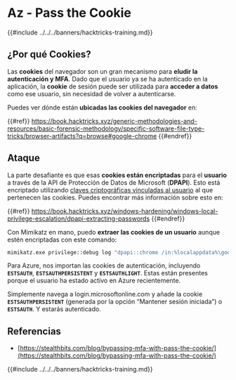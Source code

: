 # Az - Pass the Cookie

{{#include ../../../banners/hacktricks-training.md}}

## ¿Por qué Cookies?

Las **cookies** del navegador son un gran mecanismo para **eludir la autenticación y MFA**. Dado que el usuario ya se ha autenticado en la aplicación, la **cookie** de sesión puede ser utilizada para **acceder a datos** como ese usuario, sin necesidad de volver a autenticarse.

Puedes ver dónde están **ubicadas las cookies del navegador** en:

{{#ref}}
https://book.hacktricks.xyz/generic-methodologies-and-resources/basic-forensic-methodology/specific-software-file-type-tricks/browser-artifacts?q=browse#google-chrome
{{#endref}}

## Ataque

La parte desafiante es que esas **cookies están encriptadas** para el **usuario** a través de la API de Protección de Datos de Microsoft (**DPAPI**). Esto está encriptado utilizando [claves criptográficas vinculadas al usuario](https://book.hacktricks.xyz/windows-hardening/windows-local-privilege-escalation/dpapi-extracting-passwords) al que pertenecen las cookies. Puedes encontrar más información sobre esto en:

{{#ref}}
https://book.hacktricks.xyz/windows-hardening/windows-local-privilege-escalation/dpapi-extracting-passwords
{{#endref}}

Con Mimikatz en mano, puedo **extraer las cookies de un usuario** aunque estén encriptadas con este comando:
```bash
mimikatz.exe privilege::debug log "dpapi::chrome /in:%localappdata%\google\chrome\USERDA~1\default\cookies /unprotect" exit
```
Para Azure, nos importan las cookies de autenticación, incluyendo **`ESTSAUTH`**, **`ESTSAUTHPERSISTENT`** y **`ESTSAUTHLIGHT`**. Estas están presentes porque el usuario ha estado activo en Azure recientemente.

Simplemente navega a login.microsoftonline.com y añade la cookie **`ESTSAUTHPERSISTENT`** (generada por la opción “Mantener sesión iniciada”) o **`ESTSAUTH`**. Y estarás autenticado.

## Referencias

- [https://stealthbits.com/blog/bypassing-mfa-with-pass-the-cookie/](https://stealthbits.com/blog/bypassing-mfa-with-pass-the-cookie/)

{{#include ../../../banners/hacktricks-training.md}}
